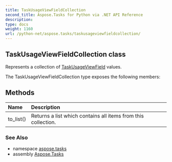 ```yaml
---
title: TaskUsageViewFieldCollection
second_title: Aspose.Tasks for Python via .NET API Reference
description: 
type: docs
weight: 1160
url: /python-net/aspose.tasks/taskusageviewfieldcollection/
---
```


## TaskUsageViewFieldCollection class

Represents a collection of [TaskUsageViewField](/tasks/python-net/aspose.tasks/taskusageviewfield/) values.

The TaskUsageViewFieldCollection type exposes the following members:
## Methods
| Name | Description |
| :- | :- |
|to_list()|Returns a list which contains all items from this collection.|

### See Also

* namespace [aspose.tasks](/tasks/python-net/aspose.tasks/)
* assembly [Aspose.Tasks](/tasks/python-net/)

